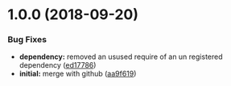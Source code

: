 # 1.0.0 (2018-09-20)


### Bug Fixes

* **dependency:** removed an usused require of an un registered dependency ([ed17786](https://github.com/kumori-systems/http-proxy/commit/ed17786))
* **initial:** merge with github ([aa9f619](https://github.com/kumori-systems/http-proxy/commit/aa9f619))
